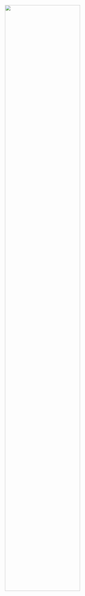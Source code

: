 <div align="center"><a href="https://www.inetol.net"><img src="https://cdn.jsdelivr.net/gh/Inetol/static@rolling/assets/svg/banner.svg" width=70%/></a></div>
